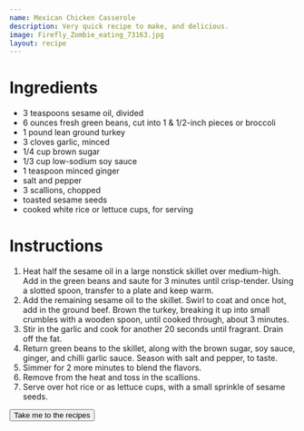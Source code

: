 ```yaml
---
name: Mexican Chicken Casserole
description: Very quick recipe to make, and delicious.
image: Firefly_Zombie_eating_73163.jpg
layout: recipe
---
```


<h1 class="text-secondary text-3xl my-2">Ingredients</h1>
<ul class="py-2">
    <li>3 teaspoons sesame oil, divided</li>
    <li>6 ounces fresh green beans, cut into 1 & 1/2-inch pieces or broccoli</li>
    <li>1 pound lean ground turkey</li>
    <li>3 cloves garlic, minced</li>
    <li>1/4 cup brown sugar</li>
    <li>1/3 cup low-sodium soy sauce</li>
    <li>1 teaspoon minced ginger</li>
    <li>salt and pepper</li>
    <li>3 scallions, chopped</li>
    <li>toasted sesame seeds</li>
    <li>cooked white rice or lettuce cups, for serving</li>
</ul>

<h1 class="text-secondary text-3xl my-2">Instructions</h1>
<ol class="py-2">
    <li>Heat half the sesame oil in a large nonstick skillet over medium-high. Add in the green
    beans and saute for 3 minutes until crisp-tender. Using a slotted spoon, transfer to a plate 
    and keep warm.</li>
    <li>Add the remaining sesame oil to the skillet. Swirl to coat and once hot, add in the ground 
    beef. Brown the turkey, breaking it up into small crumbles with a wooden spoon, until cooked through,
    about 3 minutes.</li>
    <li>Stir in the garlic and cook for another 20 seconds until fragrant. Drain off the fat.</li>
    <li>Return green beans to the skillet, along with the brown sugar, soy sauce, ginger, and chilli
    garlic sauce. Season with salt and pepper, to taste.</li>
    <li>Simmer for 2 more minutes to blend the flavors.</li>
    <li>Remove from the heat and toss in the scallions.</li>
    <li>Serve over hot rice or as lettuce cups, with a small sprinkle of sesame seeds.</li>
</ol>
<div>
    <a href="/recipe_list.html"><button class="btn btn-accent">Take me to the recipes</button></a>
</div>
